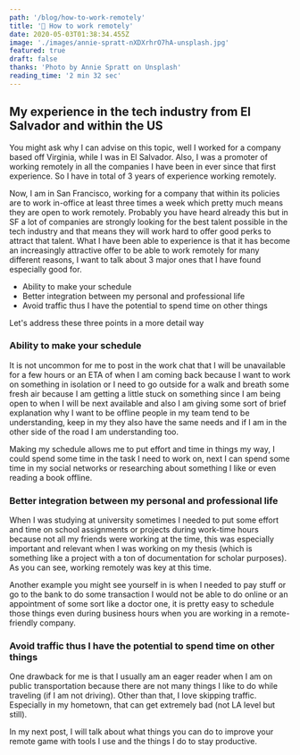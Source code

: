 ```yaml
---
path: '/blog/how-to-work-remotely'
title: '🏡 How to work remotely'
date: 2020-05-03T01:38:34.455Z
image: './images/annie-spratt-nXDXrhrO7hA-unsplash.jpg'
featured: true
draft: false
thanks: 'Photo by Annie Spratt on Unsplash'
reading_time: '2 min 32 sec'
---
```


## My experience in the tech industry from El Salvador and within the US

You might ask why I can advise on this topic, well I worked for a company based off Virginia, while I was in El Salvador. Also, I was a promoter of working remotely in all the companies I have been in ever since that first experience. So I have in total of 3 years of experience working remotely.

Now, I am in San Francisco, working for a company that within its policies are to work in-office at least three times a week which pretty much means they are open to work remotely. Probably you have heard already this but in SF a lot of companies are strongly looking for the best talent possible in the tech industry and that means they will work hard to offer good perks to attract that talent. What I have been able to experience is that it has become an increasingly attractive offer to be able to work remotely for many different reasons, I want to talk about 3 major ones that I have found especially good for.

- Ability to make your schedule
- Better integration between my personal and professional life
- Avoid traffic thus I have the potential to spend time on other things

Let's address these three points in a more detail way

### Ability to make your schedule

It is not uncommon for me to post in the work chat that I will be unavailable for a few hours or an ETA of when I am coming back because I want to work on something in isolation or I need to go outside for a walk and breath some fresh air because I am getting a little stuck on something since I am being open to when I will be next available and also I am giving some sort of brief explanation why I want to be offline people in my team tend to be understanding, keep in my they also have the same needs and if I am in the other side of the road I am understanding too.

Making my schedule allows me to put effort and time in things my way, I could spend some time in the task I need to work on, next I can spend some time in my social networks or researching about something I like or even reading a book offline.

### Better integration between my personal and professional life

When I was studying at university sometimes I needed to put some effort and time on school assignments or projects during work-time hours because not all my friends were working at the time, this was especially important and relevant when I was working on my thesis (which is something like a project with a ton of documentation for scholar purposes). As you can see, working remotely was key at this time.

Another example you might see yourself in is when I needed to pay stuff or go to the bank to do some transaction I would not be able to do online or an appointment of some sort like a doctor one, it is pretty easy to schedule those things even during business hours when you are working in a remote-friendly company.

### Avoid traffic thus I have the potential to spend time on other things

One drawback for me is that I usually am an eager reader when I am on public transportation because there are not many things I like to do while traveling (if I am not driving). Other than that, I love skipping traffic. Especially in my hometown, that can get extremely bad (not LA level but still).

In my next post, I will talk about what things you can do to improve your remote game with tools I use and the things I do to stay productive.
